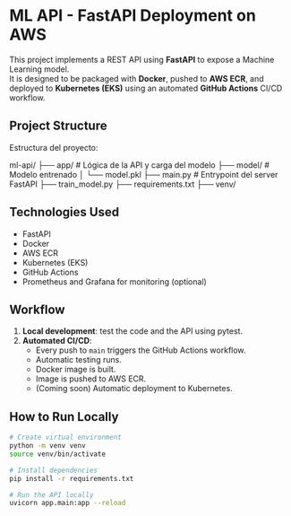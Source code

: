 # ML API - FastAPI Deployment on AWS

This project implements a REST API using **FastAPI** to expose a Machine Learning model.  
It is designed to be packaged with **Docker**, pushed to **AWS ECR**, and deployed to **Kubernetes (EKS)** using an automated **GitHub Actions** CI/CD workflow.

## Project Structure



Estructura del proyecto:

ml-api/
├── app/          # Lógica de la API y carga del modelo
├── model/        # Modelo entrenado
│   └── model.pkl
├── main.py       # Entrypoint del server FastAPI
├── train_model.py
├── requirements.txt
├── venv/



## Technologies Used

- FastAPI
- Docker
- AWS ECR
- Kubernetes (EKS)
- GitHub Actions
- Prometheus and Grafana for monitoring (optional)

## Workflow

1. **Local development**: test the code and the API using pytest.
2. **Automated CI/CD**:
    - Every push to `main` triggers the GitHub Actions workflow.
    - Automatic testing runs.
    - Docker image is built.
    - Image is pushed to AWS ECR.
    - (Coming soon) Automatic deployment to Kubernetes.

## How to Run Locally

```bash
# Create virtual environment
python -m venv venv
source venv/bin/activate

# Install dependencies
pip install -r requirements.txt

# Run the API locally
uvicorn app.main:app --reload
